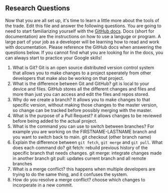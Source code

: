 ## Research Questions 

Now that you are all set up, it's time to learn a little more about the tools of the trade. Edit this file and answer the following questions. You are going to need to start familiarizing yourself with the [GitHub docs](https://docs.github.com/en). Docs (short for documentation) are the instructions on how to use a languge or program. A large part of your job as a developer will be learning how to read and work with documentation. Please reference the GitHub docs when answering the questions below. If you cannot find what you are looking for in the docs, you can always start to practice your Google skills!

1. What is Git?
Git is an open source distributed version control system that allows you to make changes to a project speerately from other developers that make also be working on that project.
2. What is the difference between Git and GitHub?
git is local to your device and files. GitHub stores all the different changes and files and more than just you can access and edit the files and repos stored.
3. Why do we create a branch?
It allows you to make changes to that specific version, without making those changes to the master version, so change can be tracked before possibly merging with the master.
4. What is the purpose of a Pull Request?
it allows changes to be reviewed before being added to the actual project.
5. What is the command you can use to switch between branches? For example you are working on the FIRSTNAME-LASTNAME branch and you want to switch back to main.
git checkout (other branch name)
6. Explain the difference between `git fetch`, `git merge` and `git pull`. What does each command do?
git fetch: rebuild previous history of the specific branch that needs changes.
git merge: integrate changes made in another branch
git pull: updates current branch and all remote branches 
7. What is a merge conflict?
this happens when multiple developers are trying to do the same thing, and it confuses the system.
8. How do you resolve a merge conflict?
choose which changes to incorperate in a new commit.
